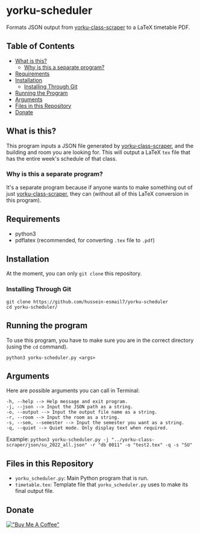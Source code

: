 # yorku-scheduler
Formats JSON output from [yorku-class-scraper](https://github.com/hussein-esmaily/yorku-class-scraper) to a LaTeX timetable PDF.

## Table of Contents
- [What is this?](#what-is-this)
    - [Why is this a separate program?](#why-is-this-a-separate-program)
- [Requirements](#requirements)
- [Installation](#installation)
    - [Installing Through Git](#installing-through-git)
- [Running the Program](#running-the-program)
- [Arguments](#arguments)
- [Files in this Repository](#files-in-this-repository)
- [Donate](#donate)

## What is this?
This program inputs a JSON file generated by
[yorku-class-scraper](https://github.com/hussein-esmail7/yorku-class-scraper),
and the building and room you are looking for. This will output a LaTeX `tex`
file that has the entire week's schedule of that class.

### Why is this a separate program?
It's a separate program because if anyone wants to make something out of just
[yorku-class-scraper](https://github.com/hussein-esmail7/yorku-class-scraper),
they can (without all of this LaTeX conversion in this program).

## Requirements
- python3
- pdflatex (recommended, for converting `.tex` file to `.pdf`)

## Installation
At the moment, you can only `git clone` this repository.

### Installing Through Git
```
git clone https://github.com/hussein-esmail7/yorku-scheduler
cd yorku-scheduler/
```

## Running the program
To use this program, you have to make sure you are in the correct directory
(using the `cd` command).

```
python3 yorku-scheduler.py <args>
```

## Arguments
Here are possible arguments you can call in Terminal:
```
-h, --help --> Help message and exit program.
-j, --json --> Input the JSON path as a string.
-o, --output --> Input the output file name as a string.
-r, --room --> Input the room as a string.
-s, --sem, --semester --> Input the semester you want as a string.
-q, --quiet --> Quiet mode. Only display text when required.
```

Example:
`python3 yorku-scheduler.py -j "../yorku-class-scraper/json/su_2022_all.json" -r "db 0011" -o "test2.tex" -q -s "SU"`

## Files in this Repository
- `yorku_scheduler.py`: Main Python program that is run.
- `timetable.tex`: Template file that `yorku_scheduler.py` uses to make its
  final output file.

## Donate
[!["Buy Me A Coffee"](https://www.buymeacoffee.com/assets/img/custom_images/orange_img.png)](https://www.buymeacoffee.com/husseinesmail)
